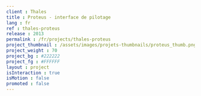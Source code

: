 ```yaml
---
client : Thales
title : Proteus - interface de pilotage
lang : fr
ref : thales-proteus
release : 2013
permalink : /fr/projects/thales-proteus
project_thumbnail : /assets/images/projets-thumbnails/proteus_thumb.png
project_weight : 70
project_bg : #222222
project_fg : #FFFFFF
layout : project
isInteraction : true
isMotion : false
promoted : false
---
```

